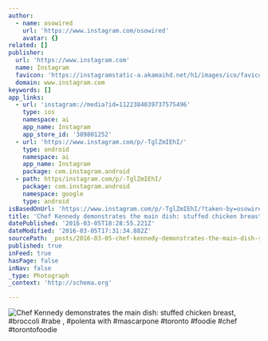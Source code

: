 ```yaml
---
author:
  - name: osowired
    url: 'https://www.instagram.com/osowired'
    avatar: {}
related: []
publisher:
  url: 'https://www.instagram.com'
  name: Instagram
  favicon: 'https://instagramstatic-a.akamaihd.net/h1/images/ico/favicon.ico/7cdab0872b15.ico'
  domain: www.instagram.com
keywords: []
app_links:
  - url: 'instagram://media?id=1122384039737575496'
    type: ios
    namespace: ai
    app_name: Instagram
    app_store_id: '389801252'
  - url: 'https://www.instagram.com/p/-TglZmIEhI/'
    type: android
    namespace: ai
    app_name: Instagram
    package: com.instagram.android
  - path: https/instagram.com/p/-TglZmIEhI/
    package: com.instagram.android
    namespace: google
    type: android
isBasedOnUrl: 'https://www.instagram.com/p/-TglZmIEhI/?taken-by=osowired'
title: 'Chef Kennedy demonstrates the main dish: stuffed chicken breast, #broccoli #rabe , #polenta with #mascarpone #toronto #foodie #chef #torontofoodie'
datePublished: '2016-03-05T18:28:55.221Z'
dateModified: '2016-03-05T17:31:34.882Z'
sourcePath: _posts/2016-03-05-chef-kennedy-demonstrates-the-main-dish-stuffed-chicken-bre.md
published: true
inFeed: true
hasPage: false
inNav: false
_type: Photograph
_context: 'http://schema.org'

---
```

![Chef Kennedy demonstrates the main dish&colon; stuffed chicken breast&comma; &num;broccoli &num;rabe &comma; &num;polenta with &num;mascarpone &num;toronto &num;foodie &num;chef &num;torontofoodie](https://scontent.cdninstagram.com/t51.2885-15/s640x640/sh0.08/e35/12276992_1506510129649554_413633461_n.jpg?ig_cache_key=MTEyMjM4NDAzOTczNzU3NTQ5Ng%3D%3D.2)